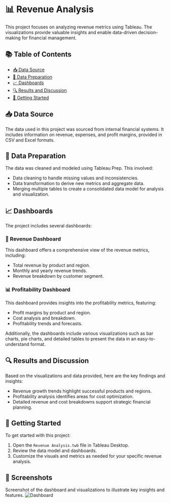 # 📊 Revenue Analysis

This project focuses on analyzing revenue metrics using Tableau. The visualizations provide valuable insights and enable data-driven decision-making for financial management.

## 📚 Table of Contents
- [📥 Data Source](#-data-source-2)
- [🔄 Data Preparation](#-data-preparation-2)
- [📈 Dashboards](#-dashboards-2)
- [🔍 Results and Discussion](#-results-and-discussion-2)
- [🚀 Getting Started](#-getting-started-2)

## 📥 Data Source
The data used in this project was sourced from internal financial systems. It includes information on revenue, expenses, and profit margins, provided in CSV and Excel formats.

## 🔄 Data Preparation
The data was cleaned and modeled using Tableau Prep. This involved:
- Data cleaning to handle missing values and inconsistencies.
- Data transformation to derive new metrics and aggregate data.
- Merging multiple tables to create a consolidated data model for analysis and visualization.

## 📈 Dashboards
The project includes several dashboards:

### 💸 Revenue Dashboard
This dashboard offers a comprehensive view of the revenue metrics, including:
- Total revenue by product and region.
- Monthly and yearly revenue trends.
- Revenue breakdown by customer segment.

### 📊 Profitability Dashboard
This dashboard provides insights into the profitability metrics, featuring:
- Profit margins by product and region.
- Cost analysis and breakdown.
- Profitability trends and forecasts.

Additionally, the dashboards include various visualizations such as bar charts, pie charts, and detailed tables to present the data in an easy-to-understand format.

## 🔍 Results and Discussion
Based on the visualizations and data provided, here are the key findings and insights:
- Revenue growth trends highlight successful products and regions.
- Profitability analysis identifies areas for cost optimization.
- Detailed revenue and cost breakdowns support strategic financial planning.

## 🚀 Getting Started
To get started with this project:
1. Open the `Revenue Analysis.twb` file in Tableau Desktop.
2. Review the data model and dashboards.
3. Customize the visuals and metrics as needed for your specific revenue analysis.

## 📸 Screenshots
Screenshot of the dashboard and visualizations to illustrate key insights and features.
![Dashboard](https://github.com/user-attachments/assets/efc462e8-ad90-4118-b67f-114d1df79d3d)

